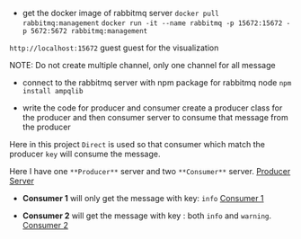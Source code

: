- get the docker image of rabbitmq server
  `docker pull rabbitmq:management` `docker run -it --name rabbitmq -p 15672:15672 -p 5672:5672 rabbitmq:management`

`http://localhost:15672` guest guest for the visualization

NOTE: Do not create multiple channel, only one channel for all message

- connect to the rabbitmq server with npm package for rabbitmq node
  `npm install ampqlib`

- write the code for producer and consumer
  create a producer class for the producer and then consumer server to consume that message from the producer

Here in this project `Direct` is used so that consumer which match the producer `key` will consume the message.

Here I have one `**Producer**` server and two `**Consumer**` server.
[Producer Server](./producer/producer.ts)

- **Consumer 1** will only get the message with key: `info`
  [Consumer 1](./consumer/app.ts)

- **Consumer 2** will get the message with key : both `info` and `warning`.
  [Consumer 2](./consumer%202/app.ts)
